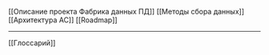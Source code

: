 [[Описание проекта Фабрика данных ПД]]
[[Методы сбора данных]]
[[Архитектура АС]]
[[Roadmap]]

---

[[Глоссарий]]


